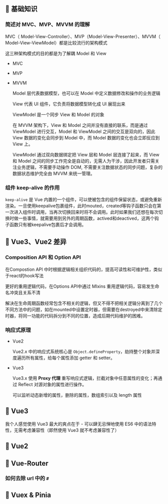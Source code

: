 ## 🍞 基础知识

### 简述对 MVC、MVP、MVVM 的理解

MVC（ Model-View-Controller）、MVP（Model-View-Presenter）、MVVM（ Model-View-ViewModel）都是比较流行的架构模式

这三种架构模式的目的都是为了解耦 Model 和 View

- MVC

- MVP

- MVVM

  Model 层代表数据模型，也可以在 Model 中定义数据修改和操作的业务逻辑

  View 代表 UI 组件，它负责将数据模型转化成 UI 展现出来

  ViewModel 是一个同步 View 和 Model 的对象

  在 MVVM 架构下，View 和 Model 之间并没有直接的联系，而是通过 ViewModel 进行交互，Model 和 ViewModel 之间的交互是双向的，因此 View 数据的变化会同步到 Model 中，而 Model 数据的变化也会立即反应到 View 上。

  ViewModel 通过双向数据绑定把 View 层和 Model 层连接了起来，而 View 和 Model 之间的同步工作完全是自动的，无需人为干涉，因此开发者只需关注业务逻辑，不需要手动操作 DOM, 不需要关注数据状态的同步问题，复杂的数据状态维护完全由 MVVM 来统一管理。

### 组件 keep-alive 的作用

`keep-alive` 是 Vue 内置的一个组件，可以使被包含的组件保留状态，或避免重新渲染。一旦使用keepalive包裹组件，此时mouted，created等钩子函数只会在第一次进入组件时调用，当再次切换回来时将不会调用。此时如果我们还想在每次切换时做一些事情，就需要用到另外的周期函数，actived和deactived，这两个钩子函数只有被keepalive包裹后才会调用。

## 🌮 Vue3、Vue2 差异

### Composition API 和 Option API

在Compostion API 中时根据逻辑相关组织代码的，提高可读性和可维护性，类似于react的hook写法

更好的重用逻辑代码，在Options API中通过 MIxins 重用逻辑代码，容易发生命名冲突且关系不清

解决在生命周期函数经常包含不相关的逻辑，但又不得不把相关逻辑分离到了几个不同方法中的问题，如在mounted中设置定时器，但需要在destroyed中来清除定时器，将同一功能的代码拆分到不同的位置，造成后期代码维护的困难。

### 响应式原理

- Vue2

  Vue2.x 中的响应式系统核心是 `Object.defineProperty`，劫持整个对象并深度遍历所有属性，给每个属性添加 getter 和 setter。

- Vue3

  Vue3.x 使用 **Proxy 代理** 重写响应式逻辑，拦截对象中任意属性的变化；再通过 Reflect 对源对象的属性进行操作。
  
  可以监听动态新增的属性，删除的属性，数组索引以及 length 属性

## 🧀 Vue3

我个人感觉使用 Vue3 最大的爽点在于 - 可以肆无忌惮地使用 ES6 中的语法特性，无需考虑兼容性（即然使用 Vue3 就不考虑兼容性了）

## 🍰 Vue2

## 🥪 Vue-Router

### 如何去除 url 中的 `#`

## 🍯 Vuex & Pinia